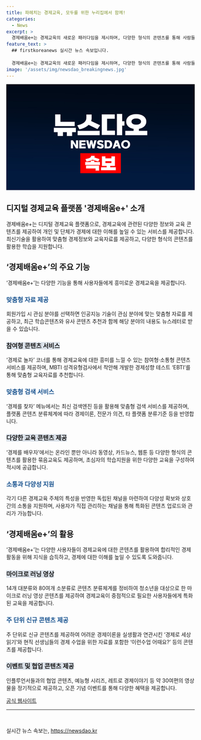 ```yaml
---
title: 파헤치는 경제교육, 모두를 위한 누리집에서 함께!
categories:
  - News
excerpt: >
  경제배움e+는 경제교육의 새로운 패러다임을 제시하며, 다양한 형식의 콘텐츠를 통해 사람들이 즐겁게 경제를 학습하고 이해할 수 있도록 도와주는 디지털 경제교육 플랫폼이다. 이 플랫폼은 인공지능 기술을 활용해 맞춤형 자료를 제공하고, 경제성향 테스트를 통해 맞춤 교육자료를 추천한다. 또한 경제용어 퀴즈와 다양한 이벤트를 통해 참여형 교육환경을 조성하며, 전용 채널을 통해 다양성과 상호간의 소통을 지원한다. 경제배움e+는 경제교육의 접근성과 효율성을 높이며, 사람들이 쉽고 재미있게 경제를 배울 수 있도록 지원하고 있다.
feature_text: >
  ## firstkoreanews 실시간 뉴스 속보입니다.

  경제배움e+는 경제교육의 새로운 패러다임을 제시하며, 다양한 형식의 콘텐츠를 통해 사람들이 즐겁게 경제를 학습하고 이해할 수 있도록 도와주는 디지털 경제교육 플랫폼이다. 이 플랫폼은 인공지능 기술을 활용해 맞춤형 자료를 제공하고, 경제성향 테스트를 통해 맞춤 교육자료를 추천한다. 또한 경제용어 퀴즈와 다양한 이벤트를 통해 참여형 교육환경을 조성하며, 전용 채널을 통해 다양성과 상호간의 소통을 지원한다. 경제배움e+는 경제교육의 접근성과 효율성을 높이며, 사람들이 쉽고 재미있게 경제를 배울 수 있도록 지원하고 있다.
image: '/assets/img/newsdao_breakingnews.jpg'
---
```


<p><img src="/assets/img/newsdao_breakingnews.jpg" alt="firstkoreanews 속보" /></p>

<h2 data-ke-size="size26">디지털 경제교육 플랫폼 '경제배움e+' 소개</h2>

<p data-ke-size="size16">경제배움e+는 디지털 경제교육 플랫폼으로, 경제교육에 관련된 다양한 정보와 교육 콘텐츠를 제공하여 개인 및 단체가 경제에 대한 이해를 높일 수 있는 서비스를 제공합니다. 최신기술을 활용하여 맞춤형 경제정보와 교육자료를 제공하고, 다양한 형식의 콘텐츠를 활용한 학습을 지원합니다.</p>

<h2 data-ke-size="size26">‘경제배움e+’의 주요 기능</h2>

<p data-ke-size="size16">‘경제배움e+’는 다양한 기능을 통해 사용자들에게 흥미로운 경제교육을 제공합니다.</p>

<h3><b><span style="color: #1a5490;">맞춤형 자료 제공</span></b></h3>

<p data-ke-size="size16">회원가입 시 관심 분야를 선택하면 인공지능 기술이 관심 분야에 맞는 맞춤형 자료를 제공하고, 최근 학습콘텐츠와 유사 콘텐츠 추천과 함께 해당 분야의 내용도 뉴스레터로 받을 수 있습니다.</p>

<h3><b><span style="background-color: #21538527;">참여형 콘텐츠 서비스</span></b></h3>

<p data-ke-size="size16">‘경제로 놀자’ 코너를 통해 경제교육에 대한 흥미를 느낄 수 있는 참여형·소통형 콘텐츠 서비스를 제공하며, MBTI 성격유형검사에서 착안해 개발한 경제성향 테스트 ‘EBTI’를 통해 맞춤형 교육자료를 추천합니다.</p>

<h3><b><span style="color: #1a5490;">맞춤형 검색 서비스</span></b></h3>

<p data-ke-size="size16">‘경제를 찾자’ 메뉴에서는 최신 검색엔진 등을 활용해 맞춤형 검색 서비스를 제공하며, 플랫폼 콘텐츠 분류체계에 따라 경제이론, 전문가 의견, 타 플랫폼 분류기준 등을 반영합니다.</p>

<h3><b><span style="background-color: #21538527;">다양한 교육 콘텐츠 제공</span></b></h3>

<p data-ke-size="size16">‘경제를 배우자’에서는 온라인 뿐만 아니라 동영상, 카드뉴스, 웹툰 등 다양한 형식의 콘텐츠를 활용한 묶음교육도 제공하며, 초심자의 학습지원을 위한 다양한 교육을 구성하여 적시에 공급합니다.</p>

<h3><b><span style="color: #1a5490;">소통과 다양성 지원</span></b></h3>

<p data-ke-size="size16">각기 다른 경제교육 주체의 특성을 반영한 독립된 채널을 마련하여 다양성 확보와 상호간의 소통을 지원하며, 사용자가 직접 관리하는 채널을 통해 특화된 콘텐츠 업로드와 관리가 가능합니다.</p>

<h2 data-ke-size="size26">‘경제배움e+’의 활용</h2>

<p data-ke-size="size16">‘경제배움e+’는 다양한 사용자들이 경제교육에 대한 콘텐츠를 활용하여 합리적인 경제활동을 위해 지식을 습득하고, 경제에 대한 이해를 높일 수 있도록 도와줍니다.</p>

<h3><b><span style="background-color: #21538527;">마이크로 러닝 영상</span></b></h3>

<p data-ke-size="size16">14개 대분류와 80여개 소분류로 콘텐츠 분류체계를 정비하여 청소년을 대상으로 한 마이크로 러닝 영상 콘텐츠를 제공하여 경제교육이 중점적으로 필요한 사용자들에게 특화된 교육을 제공합니다.</p>

<h3><b><span style="color: #1a5490;">주 단위 신규 콘텐츠 제공</span></b></h3>

<p data-ke-size="size16">주 단위로 신규 콘텐츠를 제공하여 어려운 경제이론을 실생활과 연관시킨 ‘경제로 세상읽기’와 현직 선생님들의 경제 수업을 위한 자료를 포함한 ‘이런수업 어때요?’ 등의 콘텐츠를 제공합니다.</p>

<h3><b><span style="background-color: #21538527;">이벤트 및 협업 콘텐츠 제공</span></b></h3>

<p data-ke-size="size16">인플루언서들과의 협업 콘텐츠, 예능형 시리즈, 레트로 경제이야기 등 약 30여편의 영상물을 정기적으로 제공하고, 오픈 기념 이벤트를 통해 다양한 혜택을 제공합니다.</p>

<p data-ke-size="size16"><a href="https://www.econedu.go.kr">공식 웹사이트</a></p>

<hr>

<p data-ke-size="size16">&nbsp;</p>
실시간 뉴스 속보는, <a href="https://newsdao.kr" rel="dofollow">https://newsdao.kr</a>


